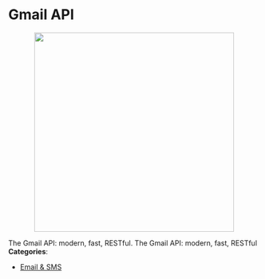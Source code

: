 # Gmail API

<p align="center">
    <img width="400" src="https://raw.githubusercontent.com/awesome-apis/awesome-apis/apis/gmail-api/logo_256x256.png" />
</p>


The Gmail API: modern, fast, RESTful. The Gmail API: modern, fast, RESTful
**Categories**:

- [Email & SMS](https://github/awesome-apis/awesome-apis#email-and-sms)



